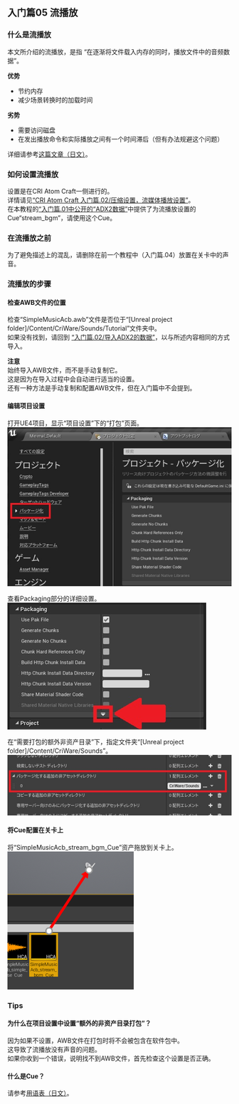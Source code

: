 ﻿## 入门篇05 流播放
### 什么是流播放
本文所介绍的流播放，是指 “在逐渐将文件载入内存的同时，播放文件中的音频数据”。

**优势**
* 节约内存
* 减少场景转换时的加载时间

**劣势**
* 需要访问磁盘
* 在发出播放命令和实际播放之间有一个时间滞后（但有办法规避这个问题）

详细请参考<a href="https://game.criware.jp/manual/adx2_tool/latest/criatom_tools_atomcraft_streaming_type.html" target="_blank">这篇文章（日文）</a>。

### 如何设置流播放
设置是在CRI Atom Craft一侧进行的。<br/>
详情请见<a href="../../ADX Tutorial/Ch-1-Data-Creation/ADX_Part_02.md" target="_blank">“CRI Atom Craft 入门篇.02/压缩设置，流媒体播放设置”</a>。<br/>
在本教程的<a href="ADX-UE-01.md" target="_blank">“入门篇.01中公开的“ADX2数据”</a>中提供了为流播放设置的Cue“stream_bgm”，请使用这个Cue。

### 在流播放之前
为了避免描述上的混乱，请删除在前一个教程中（入门篇.04）放置在关卡中的声音。

### 流播放的步骤
#### 检查AWB文件的位置
检查“SimpleMusicAcb.awb”文件是否位于“[Unreal project folder]/Content/CriWare/Sounds/Tutorial”文件夹中。<br/>
如果没有找到，请回到 <a href="ADX-UE-02.md" target="_blank">“入门篇.02/导入ADX2的数据”</a>，以与所述内容相同的方式导入。

**注意**<br/>
始终导入AWB文件，而不是手动复制它。<br/>
这是因为在导入过程中会自动进行适当的设置。<br/>
还有一种方法是手动复制和配置AWB文件，但在入门篇中不会提到。

#### 编辑项目设置
打开UE4项目，显示“项目设置”下的“打包”页面。<br/>
![](../images/ue_05_01.jpg)

查看Packaging部分的详细设置。<br/>
![](../images/ue_05_02.jpg)

在“需要打包的额外非资产目录”下，指定文件夹“[Unreal project folder]/Content/CriWare/Sounds”。<br/>
![](../images/65345902-cd7a-4663-b331-b0ff62b195fb-960x258r.jpg)

#### 将Cue配置在关卡上
将“SimpleMusicAcb_stream_bgm_Cue”资产拖放到关卡上。<br/>
![](../images/ue_05_04.png)

### Tips
#### 为什么在项目设置中设置“额外的非资产目录打包”？
因为如果不设置，AWB文件在打包时将不会被包含在软件包中。<br/>
这导致了流播放没有声音的问题。<br/>
如果你收到一个错误，说明找不到AWB文件，首先检查这个设置是否正确。
#### 什么是Cue？
请参考<a href="https://game.criware.jp/learn/glossary/#cue" target="_blank">用语表（日文）</a>。
